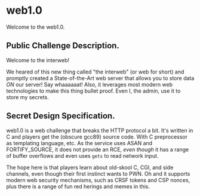 # web1.0

Welcome to the web1.0.

## Public Challenge Description.

Welcome to the interweb!

We heared of this new thing called "the interweb" (or web for short) and promptly created a State-of-the-Art web server that allows you to store data _ON_ our server!
Say whaaaaaat!
Also, it leverages most modern web technologies to make this thing bullet proof.
Even I, the admin, use it to store my secrets.

## Secret Design Specification.

web1.0 is a web challenge that breaks the HTTP protocol a bit.
It's written in C and players get the (obscure gcc89) source code.
With C preprocessor as templating language, etc.
As the service uses ASAN and FORTIFY_SOURCE, it does not provide an RCE, _even though_ it has a range of buffer overflows and even uses `gets` to read network input.

The hope here is that players learn about old-skool C, CGI, and side channels, even though their first instinct wants to PWN.
Oh and it supports modern web security mechanisms, such as CRSF tokens and CSP nonces, plus there is a range of fun red herings and memes in this.
